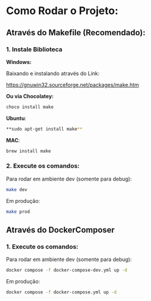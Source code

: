 # Como Rodar o Projeto:

## Através do Makefile (Recomendado):

### 1. Instale Biblioteca

**Windows:**

Baixando e instalando através do Link:

https://gnuwin32.sourceforge.net/packages/make.htm

**Ou via Chocolatey:**

```bash
choco install make
```

**Ubuntu**:

```bash
**sudo apt-get install make**
```

**MAC**:

```bash
brew install make
```

### 2. Execute os comandos:

Para rodar em ambiente dev (somente para debug):

```bash
make dev
```

Em produção:

```bash
make prod 
```

## Através do DockerComposer

### 1. Execute os comandos:

Para rodar em ambiente dev (somente para debug):

```bash
docker compose -f docker-compose-dev.yml up -d
```

Em produção:

```bash
docker compose -f docker-compose.yml up -d
```
